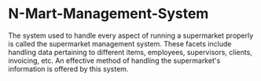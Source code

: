 # N-Mart-Management-System
The system used to handle every aspect of running a supermarket properly is called the supermarket management system. These facets include handling data pertaining to different items, employees, supervisors, clients, invoicing, etc. An effective method of handling the supermarket's information is offered by this system.
